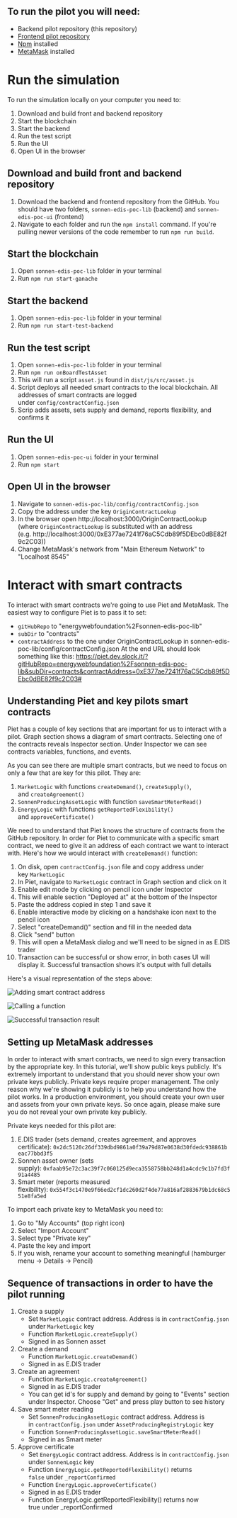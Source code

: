 ## To run the pilot you will need:

* Backend pilot repository (this repository)
* [Frontend pilot repository](https://github.com/energywebfoundation/sonnen-edis-poc-ui/)
* [Npm](https://www.npmjs.com) installed
* [MetaMask](https://metamask.io) installed


# Run the simulation
To run the simulation locally on your computer you need to:

1. Download and build front and backend repository
2. Start the blockchain 
3. Start the backend 
4. Run the test script
5. Run the UI
6. Open UI in the browser

## Download and build front and backend repository
1. Download the backend and frontend repository from the GitHub. You should have two folders, `sonnen-edis-poc-lib` (backend) and `sonnen-edis-poc-ui` (frontend)
2. Navigate to each folder and run the `npm install` command. If you're pulling newer versions of the code remember to run `npm run build`. 

## Start the blockchain 

1. Open `sonnen-edis-poc-lib` folder in your terminal
2. Run `npm run start-ganache`

## Start the backend

1. Open `sonnen-edis-poc-lib` folder in your terminal
2. Run `npm run start-test-backend`

## Run the test script

1. Open `sonnen-edis-poc-lib` folder in your terminal
2. Run `npm run onBoardTestAsset`
3. This will run a script `asset.js` found in `dist/js/src/asset.js`
4. Script deploys all needed smart contracts to the local blockchain. All addresses of smart contracts are logged under `config/contractConfig.json`
5. Scrip adds assets, sets supply and demand, reports flexibility, and confirms it 

## Run the UI

1. Open `sonnen-edis-poc-ui` folder in your terminal
2. Run `npm start`

## Open UI in the browser

1. Navigate to `sonnen-edis-poc-lib/config/contractConfig.json`
2. Copy the address under the key `OriginContractLookup`
3. In the browser open http://localhost:3000/OriginContractLookup (where `OriginContractLookup` is substituted with an address (e.g. http://localhost:3000/0xE377ae7241f76aC5Cdb89f5DEbc0dBE82f9c2C03))
4. Change MetaMask's network from "Main Ethereum Network" to "Localhost 8545"


# Interact with smart contracts
To interact with smart contracts we're going to use Piet and MetaMask. The easiest way to configure Piet is to pass it to set:

* `gitHubRepo` to "energywebfoundation%2Fsonnen-edis-poc-lib"
* `subDir` to "contracts"
* `contractAddress` to the one under OriginContractLookup in sonnen-edis-poc-lib/config/contractConfig.json
At the end URL should look something like this: https://piet.dev.slock.it/?gitHubRepo=energywebfoundation%2Fsonnen-edis-poc-lib&subDir=contracts&contractAddress=0xE377ae7241f76aC5Cdb89f5DEbc0dBE82f9c2C03#

## Understanding Piet and key pilots smart contracts
Piet has a couple of key sections that are important for us to interact with a pilot. Graph section shows a diagram of smart contracts. Selecting one of the contracts reveals Inspector section. Under Inspector we can see contracts variables, functions, and events.

As you can see there are multiple smart contracts, but we need to focus on only a few that are key for this pilot. They are:

1. `MarketLogic` with functions `createDemand()`, `createSupply()`, and `createAgreement()`
2. `SonnenProducingAssetLogic` with function `saveSmartMeterRead()`
3. `EnergyLogic` with functions `getReportedFlexibility()` and `approveCertificate()`

We need to understand that Piet knows the structure of contracts from the GitHub repository. In order for Piet to communicate with a specific smart contract, we need to give it an address of each contract we want to interact with. Here's how we would interact with `createDemand()` function:

1. On disk, open `contractConfig.json` file and copy address under key `MarketLogic`
2. In Piet, navigate to `MarketLogic` contract in Graph section and click on it
3. Enable edit mode by clicking on pencil icon under Inspector 
4. This will enable section "Deployed at" at the bottom of the Inspector
5. Paste the address copied in step 1 and save it
6. Enable interactive mode by clicking on a handshake icon next to the pencil icon
7. Select "createDemand()" section and fill in the needed data 
8. Click "send" button 
9. This will open a MetaMask dialog and we'll need to be signed in as E.DIS trader
10. Transaction can be successful or show error, in both cases UI will display it. Successful transaction shows it's output with full details

Here's a visual representation of the steps above:

![Adding smart contract address](tutorial/tutorial-contract-address.png)

![Calling a function](tutorial/tutorial-call-function.png)

![Successful transaction result](tutorial/tutorial-result.png)

## Setting up MetaMask addresses
In order to interact with smart contracts, we need to sign every transaction by the appropriate key. In this tutorial, we'll show public keys publicly. It's extremely important to understand that you should never show your own private keys publicly. Private keys require proper management. The only reason why we're showing it publicly is to help you understand how the pilot works. In a production environment, you should create your own user and assets from your own private keys. So once again, please make sure you do not reveal your own private key publicly. 

Private keys needed for this pilot are:

1. E.DIS trader (sets demand, creates agreement, and approves certificate): `0x2dc5120c26df339dbd9861a0f39a79d87e0638d30fdedc938861beac77bbd3f5`
2. Sonnen asset owner (sets supply): `0xfaab95e72c3ac39f7c060125d9eca3558758bb248d1a4cdc9c1b7fd3f91a4485`
3. Smart meter (reports measured flexibility): `0x554f3c1470e9f66ed2cf1dc260d2f4de77a816af2883679b1dc68c551e8fa5ed`

To import each private key to MetaMask you need to:

1. Go to "My Accounts" (top right icon)
2. Select "Import Account"
3. Select type "Private key"
4. Paste the key and import
5. If you wish, rename your account to something meaningful (hamburger menu → Details → Pencil) 

## Sequence of transactions in order to have the pilot running

1. Create a supply
    * Set `MarketLogic` contract address. Address is in `contractConfig.json` under `MarketLogic` key
    * Function `MarketLogic.createSupply()`
    * Signed in as Sonnen asset
2. Create a demand
    * Function `MarketLogic.createDemand()`
    * Signed in as E.DIS trader
3. Create an agreement
    * Function `MarketLogic.createAgreement()`
    * Signed in as E.DIS trader
    * You can get id's for supply and demand by going to "Events" section under Inspector. Choose "Get" and press play button to see history
4. Save smart meter reading
    * Set `SonnenProducingAssetLogic` contract address. Address is in `contractConfig.json` under `AssetProducingRegistryLogic` key
    * Function `SonnenProducingAssetLogic.saveSmartMeterRead()`
    * Signed in as Smart meter
5. Approve certificate
    * Set `EnergyLogic` contract address. Address is in `contractConfig.json` under `SonnenLogic` key
    * Function `EnergyLogic.getReportedFlexibility()` returns `false` under `_reportConfirmed`
    * Function `EnergyLogic.approveCertificate()`
    * Signed in as E.DIS trader
    * Function EnergyLogic.getReportedFlexibility() returns now true under _reportConfirmed
